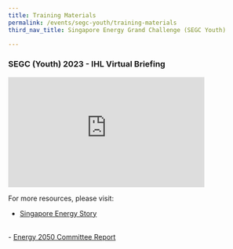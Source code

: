 ```yaml
---
title: Training Materials
permalink: /events/segc-youth/training-materials
third_nav_title: Singapore Energy Grand Challenge (SEGC Youth)

---
```


### SEGC (Youth) 2023 - IHL Virtual Briefing

<iframe width="400" height="225" src="https://www.youtube.com/embed/il8fn80BCR8" frameborder="0" allowfullscreen=""></iframe>

For more resources, please visit:
  <br/>
  - <a href="https://www.ema.gov.sg/our-energy-story.aspx" target="_blank">Singapore Energy Story</a>
  <br/>
  - <a href="https://www.ema.gov.sg/energy-2050-committee-report.aspx" target="_blank">Energy 2050 Committee Report</a>
  <br/>
